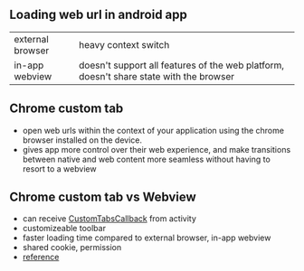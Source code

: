 ## Loading web url in android app

|||
|:--|:--|
|external browser|heavy context switch|
|in-app webview|doesn't support all features of the web platform, doesn't share state with the browser|

## Chrome custom tab
- open web urls within the context of your application using the chrome browser installed on the device.
- gives app more control over their web experience, and make transitions between native and web content more seamless without having to resort to a webview

## Chrome custom tab vs Webview
- can receive [CustomTabsCallback](https://developer.android.com/reference/androidx/browser/customtabs/CustomTabsCallback) from activity
- customizeable toolbar
- faster loading time compared to external browser, in-app webview
- shared cookie, permission
- [reference](https://aroundck.tistory.com/6031)